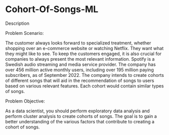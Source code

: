 # Cohort-Of-Songs-ML

Description

Problem Scenario:

The customer always looks forward to specialized treatment, whether shopping over an e-commerce website or watching Netflix. They want what they might like to see. To keep the customers engaged, it is also crucial for companies to always present the most relevant information. Spotify is a Swedish audio streaming and media service provider. The company has over 456 million active monthly users, including over 195 million paying subscribers, as of September 2022. The company intends to create cohorts of different songs that will aid in the recommendation of songs to users based on various relevant features. Each cohort would contain similar types of songs.

 

Problem Objective:

As a data scientist, you should perform exploratory data analysis and perform cluster analysis to create cohorts of songs. The goal is to gain a better understanding of the various factors that contribute to creating a cohort of songs.

